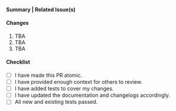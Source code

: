 <!-- Please do not create a Pull Request without creating an issue first, unless you are fixing typos. -->

#### Summary | Related Issue(s)

<!-- Provide a summary of your changes and link the corresponding issue(s) here -->
<!-- Put `Fixes #XXX` in your comment for auto-close. -->

#### Changes

<!-- Describe your changes in detail -->

1. TBA
2. TBA
3. TBA

#### Checklist

- [ ] I have made this PR atomic.
- [ ] I have provided enough context for others to review.
- [ ] I have added tests to cover my changes.
- [ ] I have updated the documentation and changelogs accordingly.
- [ ] All new and existing tests passed.
